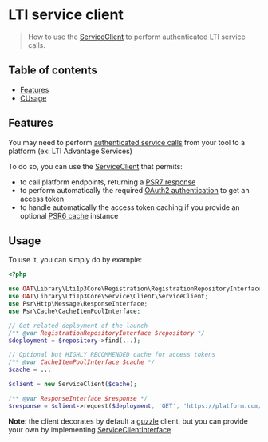 # LTI service client

> How to use the [ServiceClient](../../src/Service/Client/ServiceClient.php) to perform authenticated LTI service calls.

## Table of contents

- [Features](#features)
- [CUsage](#usage)

## Features

You may need to perform [authenticated service calls](https://www.imsglobal.org/spec/security/v1p0#securing_web_services) from your tool to a platform (ex: LTI Advantage Services)

To do so, you can use the [ServiceClient](../../src/Service/Client/ServiceClient.php) that permits:
- to call platform endpoints, returning a [PSR7 response](https://www.php-fig.org/psr/psr-7)
- to perform automatically the required [OAuth2 authentication](https://www.imsglobal.org/spec/security/v1p0#using-json-web-tokens-with-oauth-2-0-client-credentials-grant) to get an access token
- to handle automatically the access token caching if you provide an optional [PSR6 cache](https://www.php-fig.org/psr/psr-6/#cacheitempoolinterface) instance

## Usage

To use it, you can simply do by example:
```php
<?php

use OAT\Library\Lti1p3Core\Registration\RegistrationRepositoryInterface;
use OAT\Library\Lti1p3Core\Service\Client\ServiceClient;
use Psr\Http\Message\ResponseInterface;
use Psr\Cache\CacheItemPoolInterface;

// Get related deployment of the launch
/** @var RegistrationRepositoryInterface $repository */
$deployment = $repository->find(...);

// Optional but HIGHLY RECOMMENDED cache for access tokens
/** @var CacheItemPoolInterface $cache */
$cache = ...

$client = new ServiceClient($cache);

/** @var ResponseInterface $response */
$response = $client->request($deployment, 'GET', 'https://platform.com/some-service-url', [...]);
```
**Note**: the client decorates by default a [guzzle](http://docs.guzzlephp.org/en/stable/) client, but you can provide your own by implementing [ServiceClientInterface](../../src/Service/Client/ServiceClientInterface.php)
